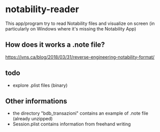 # notability-reader
This app/program try to read Notability files and visualize on screen 
(in particularly on Windows where it's missing 
the Notability App) 

## How does it works a .note file?
https://jvns.ca/blog/2018/03/31/reverse-engineering-notability-format/
## todo  
- explore .plist files (binary)  
## Other informations
- the directory "bdb_transazioni" contains an example of 
.note file (already unzipped)
- Session.plist contains information from freehand writing
